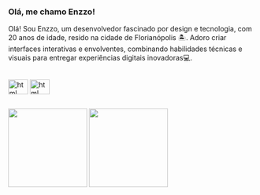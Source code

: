 ### Olá, me chamo Enzzo!
Olá! Sou Enzzo, um desenvolvedor fascinado por design e tecnologia, com 20 anos de idade, resido na cidade de Florianópolis 🏝️. Adoro criar interfaces interativas e envolventes, combinando habilidades técnicas e visuais para entregar experiências digitais inovadoras💻.

##
<div>
<img align="center" alt="html" height="30" width="40" src="https://cdn.jsdelivr.net/gh/devicons/devicon/icons/html5/html5-plain-wordmark.svg">
<img align="center" alt="html" height="30" width="40" src="https://cdn.jsdelivr.net/gh/devicons/devicon/icons/css3/css3-plain-wordmark.svg" />

          
          

</div>

##
<div align="left">
  <img height="160em" src="https://github-readme-stats-git-masterrstaa-rickstaa.vercel.app/api?username=EnzzoNatan&count_private=true&show_icons=true&theme=chartreuse-dark"/>
  <img height="160em" src="https://github-readme-stats.vercel.app/api/top-langs/?username=EnzzoNatan&hide_progress=true&theme=chartreuse-dark"/>
</div>

